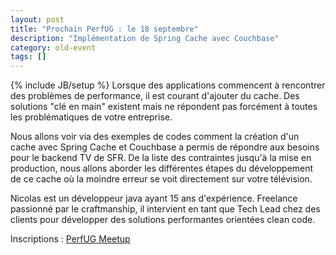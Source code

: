 ```yaml
---
layout: post
title: "Prochain PerfUG : le 18 septembre"
description: "Implémentation de Spring Cache avec Couchbase"
category: old-event
tags: []
---
```

{% include JB/setup %}
Lorsque des applications commencent à rencontrer des problèmes de performance, il est courant d'ajouter du cache. Des solutions "clé en main" existent mais ne répondent pas forcément à toutes les problématiques de votre entreprise.
<!-- more -->
Nous allons voir via des exemples de codes comment la création d'un cache avec Spring Cache et Couchbase a permis de répondre aux besoins pour le backend TV de SFR.
De la liste des contraintes jusqu'à la mise en production, nous allons aborder les différentes étapes du développement de ce cache où la moindre erreur se voit directement sur votre télévision.

Nicolas est un développeur java ayant 15 ans d'expérience.
Freelance passionné par le craftmanship, il intervient en tant que Tech Lead chez des clients pour développer des solutions performantes orientées clean code.

Inscriptions : [PerfUG Meetup](https://www.meetup.com/fr-FR/PerfUG/events/254607840/)

